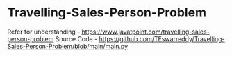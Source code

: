 # Travelling-Sales-Person-Problem

Refer for understanding - https://www.javatpoint.com/travelling-sales-person-problem
Source Code - https://github.com/TEswarreddy/Travelling-Sales-Person-Problem/blob/main/main.py
